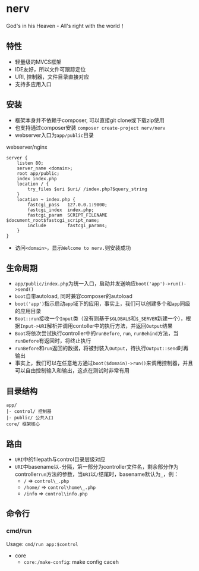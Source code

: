 # nerv
God's in his Heaven - All's right with the world！

## 特性

- 轻量级的MVCS框架
- IDE友好，所以文件可跟踪定位
- URI, 控制器，文件目录直接对应
- 支持多应用入口

## 安装

- 框架本身并不依赖于composer, 可以直接git clone或下载zip使用
- 也支持通过composer安装 `composer create-project nerv/nerv`
- webserver入口为`app/public`目录

webserver/nginx
```nginxconfig
server {
    listen 80;
    server_name <domain>;
    root app/public;
    index index.php
    location / {
        try_files $uri $uri/ /index.php?$query_string
    }
    location ~ index.php {
        fastcgi_pass   127.0.0.1:9000;
        fastcgi_index  index.php;
        fastcgi_param  SCRIPT_FILENAME $document_root$fastcgi_script_name;
        include        fastcgi_params;
    } 
}
```

- 访问`<domain>`，显示`Welcome to nerv.`则安装成功

## 生命周期
- `app/public/index.php`为统一入口，启动并发送响应`boot('app')->run()->send()`
- `boot`自带autoload, 同时兼容composer的autoload
 - `boot('app')`指示启动`app`域下的应用，事实上，我们可以创建多个和`app`同级的应用目录
 - `Boot::run`接收一个`Input`类（没有则基于`$GLOBALS`和`$_SERVER`新建一个），根据`Input->URI`解析并调用contoller中的执行方法，并返回`Output`结果
  - `Boot`将依次尝试执行controller中的`runBefore`, `run`, `runBehind`方法，当`runBefore`有返回时，将终止执行
  - `runBefore`和`run`返回的数据，将被封装入`Output`，待执行`Output::send`时再输出
  - 事实上，我们可以在任意地方通过`boot($domain)->run()`来调用控制器，并且可以自由控制输入和输出，这点在测试时非常有用

## 目录结构

    app/
    |- control/ 控制器
    |- public/ 公共入口
    core/ 框架核心


 ## 路由
 - `URI`中的filepath与control目录层级对应
 - `URI`中basename以`-`分隔，第一部分为controller文件名，剩余部分作为controller`run`方法的参数，当`URI`以`/`结尾时，basename默认为`_`，例：
   - `/` => `control\_.php`
   - `/home/` => `control\home\_.php`
   - `/info` => `control\info.php`


## 命令行

### cmd/run
Usage:    `cmd/run app:$control`

- core
  - `core:/make-config`: make config caceh
